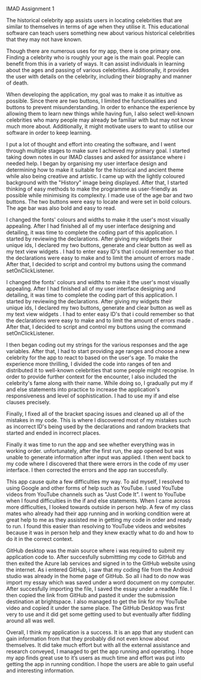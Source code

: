 IMAD
Assignment 1

The historical celebrity app assists users in locating celebrities that are similar to themselves in terms of age when they utilise it. This educational software can teach users something new about various historical celebrities that they may not have known. 

Though there are numerous uses for my app, there is one primary one. Finding a celebrity who is roughly your age is the main goal. People can benefit from this in a variety of ways. It can assist individuals in learning about the ages and passing of various celebrities. Additionally, it provides the user with details on the celebrity, including their biography and manner of death.

When developing the application, my goal was to make it as intuitive as possible. Since there are two buttons, I limited the functionalities and buttons to prevent misunderstanding. In order to enhance the experience by allowing them to learn new things while having fun, I also select well-known celebrities who many people may already be familiar with but may not know much more about. Additionally, it might motivate users to want to utilise our software in order to keep learning. 

I put a lot of thought and effort into creating the software, and I went through multiple stages to make sure I achieved my primary goal. I started taking down notes in our IMAD classes and asked for assistance where i needed help. I began by organising my user interface design and determining how to make it suitable for the historical and ancient theme while also being creative and artistic. I came up with the lightly coloured background with the "History" image being displayed. After that, I started thinking of easy methods to make the programme as user-friendly as possible while minimising its complexity. I made use of the age bar and two buttons. The two buttons were easy to locate and were set in bold colours. The age bar was also bold and easy to read.

I changed the fonts' colours and widths to make it the user's most visually appealing. After I had finished all of my user interface designing and detailing, it was time to complete the coding part of this application. I started by reviewing the declarations. After giving my widgets their unique ids, I declared my two buttons, generate and clear button as well as my text view widgets . I had to enter easy ID's that i could remember so that the declarations were easy to make and to limit the amount of errors made . After that, I decided to script and control my buttons using the command setOnClickListener. 

I changed the fonts' colours and widths to make it the user's most visually appealing. After I had finished all of my user interface designing and detailing, it was time to complete the coding part of this application. I started by reviewing the declarations. After giving my widgets their unique ids, I declared my two buttons, generate and clear button as well as my text view widgets . I had to enter easy ID's that i could remember so that the declarations were easy to make and to limit the amount of errors made . After that, I decided to script and control my buttons using the command setOnClickListener. 

 I then began coding out my strings for the various responses and the age variables. After that, I had to start providing age ranges and choose a new celebrity for the app to react to based on the user's age. To make the experience more thrilling, I divided the code into ranges of ten and distributed it to well-known celebrities that some people might recognise. In order to provide further context for the encounter, I also included the celebrity's fame along with their name. While doing so, I gradually put my if and else statements into practice to increase the application's responsiveness and level of sophistication. I had to use my if and else clauses precisely. 

Finally, I fixed all of the bracket spacing issues and cleaned up all of the mistakes in my code. This is where I discovered most of my mistakes such as incorrect ID's being used by the declarations and random brackets that started and ended in incorrect places.

Finally it was time to run the app and see whether everything was in working order. unfortunately, after the first run, the app opened but was unable to generate information after input was applied. I then went back to my code where I discovered that there were errors in the code of my user interface. I then corrected the errors and the app ran succesfully.

This app cause quite a few difficulties my way. To aid myself, I resolved to using Google and other forms of help such as YouTube. I used YouTube videos from YouTube channels such as "Just Code It". I went to YouTube when I found difficulties in the if and else statements. When I came across more difficulties, I looked towards outside in person help. A few of my class mates who already had their app running and in working condition were at great help to me as they assisted me in getting my code in order and ready to run. I found this easier than resolving to YouTube videos and websites because it was in person help and they knew exactly what to do and how to do it in the correct context. 

GitHub desktop was the main source where i was required to submit my application code to. After succesfully submittting my code to GitHub and then exited the Azure lab services and signed in to the GitHub website using the internet. As i entered GitHub, i saw that my coding file from the Android studio was already in the home page of GitHub. So all i had to do now was import my essay which was saved under a word document on my computer. After succesfully importing the file, I saved the essay under a readMe file. I then copied the link from GitHub and pasted it under the submission destination at brightspace. I also managed to get the link for my YouTube video and copied it under the same place. The GitHub Desktop was first very to use and it did get some getting used to but eventually after fiddling around all was well.

Overall, I think my application is a success. It is an app that any student can gain information from that they probably did not even know about themselves. It did take much effort but with all the external assistance and research conveyed, I managed to get the app running and operating. I hope my app finds great use to it’s users as much time and effort was put into getting the app in running condition. I hope the users are able to gain useful and interesting information.




